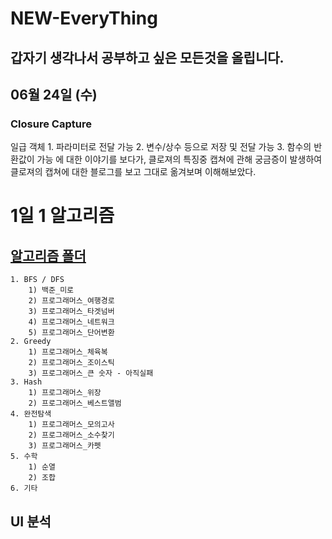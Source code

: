 # NEW-EveryThing

## 갑자기 생각나서 공부하고 싶은 모든것을 올립니다.

## 06월 24일 (수)
### Closure Capture
일급 객체 
    1. 파라미터로 전달 가능 
    2. 변수/상수 등으로 저장 및 전달 가능
    3. 함수의 반환값이 가능 
에 대한 이야기를 보다가, 클로져의 특징중 캡쳐에 관해 궁금증이 발생하여 클로져의 캡쳐에 대한 블로그를 보고 그대로 옮겨보며 이해해보았다.
    
# 1일 1 알고리즘
## [알고리즘 폴더](https://github.com/brianeunseokjeon/NEW-EveryThing/tree/master/%EC%95%8C%EA%B3%A0%EB%A6%AC%EC%A6%98)
    1. BFS / DFS
        1) 백준_미로
        2) 프로그래머스_여행경로
        3) 프로그래머스_타겟넘버
        4) 프로그래머스_네트워크
        5) 프로그래머스_단어변환
    2. Greedy
        1) 프로그래머스_체육복
        2) 프로그래머스_조이스틱
        3) 프로그래머스_큰 숫자 - 아직실패
    3. Hash
        1) 프로그래머스_위장
        2) 프로그래머스_베스트앨범
    4. 완전탐색
        1) 프로그래머스_모의고사
        2) 프로그래머스_소수찾기
        3) 프로그래머스_카펫
    5. 수학
        1) 순열
        2) 조합
    6. 기타
    
  
## UI 분석
